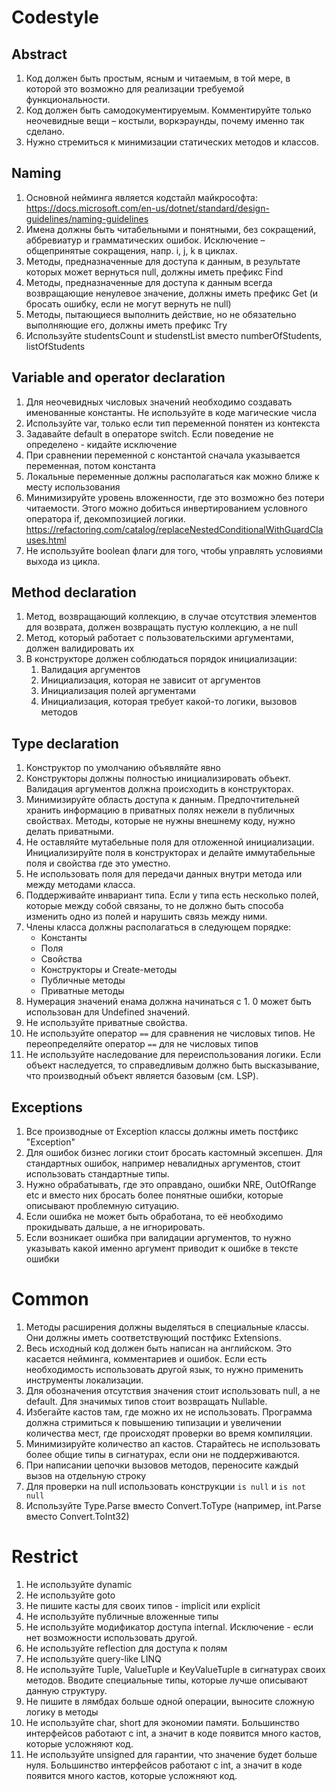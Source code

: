 # Codestyle

## Abstract
1. Код должен быть простым, ясным и читаемым, в той мере, в которой это возможно для реализации требуемой функциональности.
2. Код должен быть самодокументируемым. Комментируйте только неочевидные вещи – костыли, воркэраунды, почему именно так сделано.
3. Нужно стремиться к минимизации статических методов и классов.

## Naming
1. Основной нейминга является кодстайл майкрософта: https://docs.microsoft.com/en-us/dotnet/standard/design-guidelines/naming-guidelines
2. Имена должны быть читабельными и понятными, без сокращений, аббревиатур и грамматических ошибок. Исключение – общепринятые сокращения, напр. i, j, k в циклах.
3. Методы, предназначенные для доступа к данным, в результате которых может вернуться null, должны иметь префикс Find
4. Методы, предназначенные для доступа к данным всегда возвращающие ненулевое значение, должны иметь префикс Get (и бросать ошибку, если не могут вернуть не null)
5. Методы, пытающиеся выполнить действие, но не обязательно выполняющие его, должны иметь префикс Try
6. Используйте studentsCount и studenstList вместо numberOfStudents, listOfStudents

## Variable and operator declaration
1. Для неочевидных числовых значений необходимо создавать именованные константы. Не используйте в коде магические числа
2. Используйте var, только если тип переменной понятен из контекста
3. Задавайте default в операторе switch. Если поведение не определено - кидайте исключение
4. При сравнении переменной с константой сначала указывается переменная, потом константа
5. Локальные переменные должны располагаться как можно ближе к месту использования
6. Минимизируйте уровень вложенности, где это возможно без потери читаемости. Этого можно добиться инвертированием условного оператора if, декомпозицией логики. https://refactoring.com/catalog/replaceNestedConditionalWithGuardClauses.html
7. Не используйте boolean флаги для того, чтобы управлять условиями выхода из цикла.

## Method declaration
1. Метод, возвращающий коллекцию, в случае отсутствия элементов для возврата, должен возвращать пустую коллекцию, а не null
2. Метод, который работает с пользовательскими аргументами, должен валидировать их
3. В конструкторе должен соблюдаться порядок инициализации:
   1. Валидация аргументов
   2. Инициализация, которая не зависит от аргументов
   3. Инициализация полей аргументами
   4. Инициализация, которая требует какой-то логики, вызовов методов

## Type declaration
1. Конструктор по умолчанию объявляйте явно
2. Конструкторы должны полностью инициализировать объект. Валидация аргументов должна происходить в конструкторах.
3. Минимизируйте область доступа к данным. Предпочтительней хранить информацию в приватных полях нежели в публичных свойствах. Методы, которые не нужны внешнему коду, нужно делать приватными.
4. Не оставляйте мутабельные поля для отложенной инициализации. Инициализируйте поля в конструкторах и делайте иммутабельные поля и свойства где это уместно.
5. Не использовать поля для передачи данных внутри метода или между методами класса.
6. Поддерживайте инвариант типа. Если у типа есть несколько полей, которые между собой связаны, то не должно быть способа изменить одно из полей и нарушить связь между ними.
7. Члены класса должны располагаться в следующем порядке: 
   - Константы
   - Поля
   - Свойства
   - Конструкторы и Create-методы
   - Публичные методы
   - Приватные методы
8. Нумерация значений енама должна начинаться с 1. 0 может быть использован для Undefined значений.
9. Не используйте приватные свойства.
10. Не используйте оператор `==` для сравнения не числовых типов. Не переопределяйте оператор `==` для не числовых типов
11. Не используйте наследование для переиспользования логики. Если объект наследуется, то справедливым должно быть высказывание, что производный объект является базовым (см. LSP).

## Exceptions
1. Все производные от Exception классы должны иметь постфикс "Exception"
2. Для ошибок бизнес логики стоит бросать кастомный эксепшен. Для стандартных ошибок, например невалидных аргументов, стоит использовать стандартные типы.
3. Нужно обрабатывать, где это оправдано, ошибки NRE, OutOfRange etc и вместо них бросать более понятные ошибки, которые описывают проблемную ситуацию.
4. Если ошибка не может быть обработана, то её необходимо прокидывать дальше, а не игнорировать.
5. Если возникает ошибка при валидации аргументов, то нужно указывать какой именно аргумент приводит к ошибке в тексте ошибки

# Common 
1. Методы расширения должны выделяться в специальные классы. Они должны иметь соответствующий постфикс Extensions.
2. Весь исходный код должен быть написан на английском. Это касается нейминга, комментариев и ошибок. Если есть необходимость использовать другой язык, то нужно применить инструменты локализации.
3. Для обозначения отсутствия значения стоит использовать null, а не default. Для значимых типов стоит возвращать Nullable<T>.
4. Избегайте кастов там, где можно их не использовать. Программа должна стримиться к повышению типизации и увеличении количества мест, где происходят проверки во время компиляции.
5. Минимизируйте количество ап кастов. Старайтесь не использовать более общие типы в сигнатурах, если они не поддерживаются.
6. При написании цепочки вызовов методов, переносите каждый вызов на отдельную строку
7. Для проверки на null использовать конструкции `is null` и `is not null`
8. Используйте Type.Parse вместо Convert.ToType (например, int.Parse вместо Convert.ToInt32)

# Restrict
1. Не используйте dynamic
2. Не используйте goto
3. Не пишите касты для своих типов - implicit или explicit
4. Не используйте публичные вложенные типы
5. Не используйте модификатор доступа internal. Исключение - если нет возможности использовать другой.
6. Не используйте reflection для доступа к полям
7. Не используйте query-like LINQ
8. Не используйте Tuple, ValueTuple и KeyValueTuple в сигнатурах своих методов. Вводите специальные типы, которые лучше описывают данную структуру.
9. Не пишите в лямбдах больше одной операции, выносите сложную логику в методы
10. Не используйте char, short для экономии памяти. Большинство интерфейсов работают с int, а значит в коде появится много кастов, которые усложняют код.
11. Не используйте unsigned для гарантии, что значение будет больше нуля. Большинство интерфейсов работают с int, а значит в коде появится много кастов, которые усложняют код.
